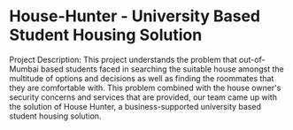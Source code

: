 # House-Hunter - University Based Student Housing Solution

Project Description: This project understands the problem that out-of-Mumbai based students faced in searching the suitable house amongst the multitude of options and decisions as well as finding the roommates that they are comfortable with. This problem combined with the house owner's security concerns and services that are provided, our team came up with the solution of House Hunter, a business-supported university based student housing solution.
